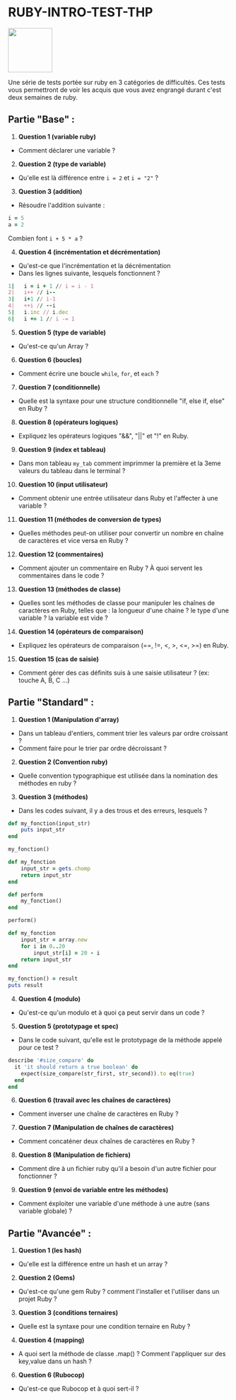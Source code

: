 
# RUBY-INTRO-TEST-THP

<a href="https://www.thehackingproject.org/">
    <img src="https://www.thehackingproject.org/packs/media/images/logo/20210910-THP-Logo_color_transparent-7bcda2eebdfc9e089cfe84bda563a4e7.png" style="height:100px">
</a>
<br/>

Une série de tests portée sur ruby en 3 catégories de difficultés. Ces tests vous permettront de voir les acquis que vous avez engrangé durant c'est deux semaines de ruby.

## Partie "Base" :

1. **Question 1 (variable ruby)**
- Comment déclarer une variable ?

2. **Question 2 (type de variable)**
- Qu'elle est là différence entre `i = 2` et `i = "2"` ?

3. **Question 3 (addition)**
- Résoudre l'addition suivante :
```ruby
i = 5
a = 2
```
Combien font `i + 5 * a` ?

4. **Question 4 (incrémentation et décrémentation)**
- Qu'est-ce que l'incrémentation et la décrémentation
- Dans les lignes suivante, lesquels fonctionnent ?
```ruby
1|   i = i + 1 // i = i - 1
2|   i++ // i--
3|   i+1 // i-1
4|   ++i // --i
5|   i.inc // i.dec
6|   i += 1 // i -= 1

```

5. **Question 5 (type de variable)**
- Qu'est-ce qu'un Array ?

6. **Question 6 (boucles)**
- Comment écrire une boucle `while`, `for`, et `each` ?

7. **Question 7 (conditionnelle)**
- Quelle est la syntaxe pour une structure conditionnelle "if, else if, else" en Ruby ?

8. **Question 8 (opérateurs logiques)**
- Expliquez les opérateurs logiques "&&", "||" et "!" en Ruby.

9. **Question 9 (index et tableau)**
- Dans mon tableau `my_tab` comment imprimmer la première et la 3eme valeurs du tableau dans le terminal ?

10. **Question 10 (input utilisateur)**
- Comment obtenir une entrée utilisateur dans Ruby et l'affecter à une variable ?

11. **Question 11 (méthodes de conversion de types)**
- Quelles méthodes peut-on utiliser pour convertir un nombre en chaîne de caractères et vice versa en Ruby ?

12. **Question 12 (commentaires)**
- Comment ajouter un commentaire en Ruby ? À quoi servent les commentaires dans le code ?

13. **Question 13 (méthodes de classe)**
- Quelles sont les méthodes de classe pour manipuler les chaînes de caractères en Ruby, telles que :
la longueur d'une chaine ?
le type d'une variable ?
la variable est vide ?

14. **Question 14 (opérateurs de comparaison)**
- Expliquez les opérateurs de comparaison (==, !=, <, >, <=, >=) en Ruby.

15. **Question 15 (cas de saisie)**
- Comment gérer des cas définits suis à une saisie utilisateur ? (ex: touche A, B, C ...)
## Partie "Standard" :

1. **Question 1 (Manipulation d'array)**
- Dans un tableau d'entiers, comment trier les valeurs par ordre croissant ?
- Comment faire pour le trier par ordre décroissant ?

2. **Question 2 (Convention ruby)**
- Quelle convention typographique est utilisée dans la nomination des méthodes en ruby ?

3. **Question 3 (méthodes)**
- Dans les codes suivant, il y a des trous et des erreurs, lesquels ?

```ruby
def my_fonction(input_str)
    puts input_str
end

my_fonction()
```

```ruby
def my_fonction
    input_str = gets.chomp
    return input_str
end

def perform
    my_fonction()
end

perform()
```

```ruby
def my_fonction
    input_str = array.new
    for i in 0..20
        input_str[i] = 20 - i
    return input_str
end

my_fonction() = result
puts result
```

4. **Question 4 (modulo)**
- Qu'est-ce qu'un modulo et à quoi ça peut servir dans un code ?

5. **Question 5 (prototypage et spec)**
- Dans le code suivant, qu'elle est le prototypage de la méthode appelé pour ce test ?

```ruby
describe '#size_compare' do
  it 'it should return a true boolean' do
    expect(size_compare(str_first, str_second)).to eq(true)
  end
end
```

6. **Question 6 (travail avec les chaînes de caractères)**
- Comment inverser une chaîne de caractères en Ruby ?

7. **Question 7 (Manipulation de chaînes de caractères)**
- Comment concaténer deux chaînes de caractères en Ruby ?

8. **Question 8 (Manipulation de fichiers)**
- Comment dire à un fichier ruby qu'il a besoin d'un autre fichier pour fonctionner ?

9. **Question 9 (envoi de variable entre les méthodes)**
- Comment éxploiter une variable d'une méthode à une autre (sans variable globale) ?
## Partie "Avancée" :

1. **Question 1 (les hash)**
- Qu'elle est la différence entre un hash et un array ?

2. **Question 2 (Gems)**
- Qu'est-ce qu'une gem Ruby ? comment l'installer et l'utiliser dans un projet Ruby ?

3. **Question 3 (conditions ternaires)**
- Quelle est la syntaxe pour une condition ternaire en Ruby ?

4. **Question 4 (mapping)**
- A quoi sert la méthode de classe .map() ? Comment l'appliquer sur des key,value dans un hash ?

6. **Question 6 (Rubocop)**
- Qu'est-ce que Rubocop et à quoi sert-il ?
